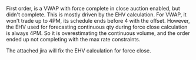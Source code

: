 

First order, is a VWAP with force complete in close auction enabled, but didn't complete.
This is mostly driven by the EHV calculation. For VWAP, it won't trade up to 4PM, its schedule ends before 4 with the offset. However, the EHV used for forecasting continuous qty during force close calculation is always 4PM. So it is overestimating the continuous volume, and the order ended up not completing with the max rate constraints. 

The attached jira will fix the EHV calculation for force close. 


